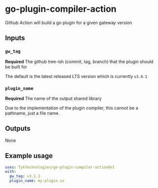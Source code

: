 # go-plugin-compiler-action

Github Action will build a go plugin for a given gateway version

## Inputs
### `gw_tag`
**Required** The github tree-ish (commit, tag, branch) that the plugin should be built for

The default is the latest released LTS version which is currently `v3.0.1`

### `plugin_name`
**Required** The name of the output shared library

Due to the implementation of the plugin compiler, this cannot be a pathname, just a file name.

## Outputs
None

## Example usage

``` yaml
uses: TykTechnologies/go-plugin-compiler-action@v1
with:
  gw_tag: v3.1.1
  plugin_name: my-plugin.so
```
